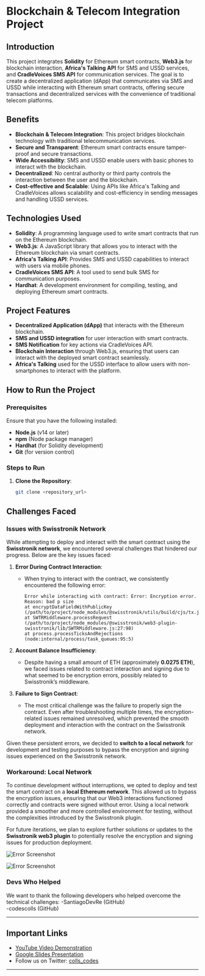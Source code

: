 # Blockchain & Telecom Integration Project

## Introduction

This project integrates **Solidity** for Ethereum smart contracts, **Web3.js** for blockchain interaction, **Africa's Talking API** for SMS and USSD services, and **CradleVoices SMS API** for communication services. The goal is to create a decentralized application (dApp) that communicates via SMS and USSD while interacting with Ethereum smart contracts, offering secure transactions and decentralized services with the convenience of traditional telecom platforms.

## Benefits

- **Blockchain & Telecom Integration**: This project bridges blockchain technology with traditional telecommunication services.
- **Secure and Transparent**: Ethereum smart contracts ensure tamper-proof and secure transactions.
- **Wide Accessibility**: SMS and USSD enable users with basic phones to interact with the blockchain.
- **Decentralized**: No central authority or third party controls the interaction between the user and the blockchain.
- **Cost-effective and Scalable**: Using APIs like Africa's Talking and CradleVoices allows scalability and cost-efficiency in sending messages and handling USSD services.

## Technologies Used

- **Solidity**: A programming language used to write smart contracts that run on the Ethereum blockchain.
- **Web3.js**: A JavaScript library that allows you to interact with the Ethereum blockchain via smart contracts.
- **Africa's Talking API**: Provides SMS and USSD capabilities to interact with users via mobile phones.
- **CradleVoices SMS API**: A tool used to send bulk SMS for communication purposes.
- **Hardhat**: A development environment for compiling, testing, and deploying Ethereum smart contracts.

## Project Features

- **Decentralized Application (dApp)** that interacts with the Ethereum blockchain.
- **SMS and USSD integration** for user interaction with smart contracts.
- **SMS Notification** for key actions via CradleVoices API.
- **Blockchain Interaction** through Web3.js, ensuring that users can interact with the deployed smart contract seamlessly.
- **Africa's Talking** used for the USSD interface to allow users with non-smartphones to interact with the platform.

## How to Run the Project

### Prerequisites
Ensure that you have the following installed:
- **Node.js** (v14 or later)
- **npm** (Node package manager)
- **Hardhat** (for Solidity development)
- **Git** (for version control)

### Steps to Run

1. **Clone the Repository**:
   ```bash
   git clone <repository_url>


## Challenges Faced

### Issues with Swisstronik Network

While attempting to deploy and interact with the smart contract using the **Swisstronik network**, we encountered several challenges that hindered our progress. Below are the key issues faced:

1. **Error During Contract Interaction**: 
   - When trying to interact with the contract, we consistently encountered the following error:
     ```
     Error while interacting with contract: Error: Encryption error. Reason: bad p size
     at encryptDataFieldWithPublicKey (/path/to/project/node_modules/@swisstronik/utils/build/cjs/tx.js:24:15)
     at SWTRMiddleware.processRequest (/path/to/project/node_modules/@swisstronik/web3-plugin-swisstronik/lib/SWTRMiddleware.js:27:98)
     at process.processTicksAndRejections (node:internal/process/task_queues:95:5)
     ```

2. **Account Balance Insufficiency**:
   - Despite having a small amount of ETH (approximately **0.0275 ETH**), we faced issues related to contract interaction and signing due to what seemed to be encryption errors, possibly related to Swisstronik’s middleware.

3. **Failure to Sign Contract**:
   - The most critical challenge was the failure to properly sign the contract. Even after troubleshooting multiple times, the encryption-related issues remained unresolved, which prevented the smooth deployment and interaction with the contract on the Swisstronik network.

Given these persistent errors, we decided to **switch to a local network** for development and testing purposes to bypass the encryption and signing issues experienced on the Swisstronik network.

### Workaround: Local Network

To continue development without interruptions, we opted to deploy and test the smart contract on a **local Ethereum network**. This allowed us to bypass the encryption issues, ensuring that our Web3 interactions functioned correctly and contracts were signed without error. Using a local network provided a smoother and more controlled environment for testing, without the complexities introduced by the Swisstronik plugin.

For future iterations, we plan to explore further solutions or updates to the **Swisstronik web3 plugin** to potentially resolve the encryption and signing issues for production deployment.

![Error Screenshot](./images/deploy.png)

![Error Screenshot](./images/failed.png)

### Devs Who Helped

We want to thank the following developers who helped overcome the technical challenges:
-SantiagoDevRe (GitHub)  
-codescolls (GitHub)  

---

## Important Links

- [YouTube Video Demonstration](https://youtu.be/p44KUs9n604)
- [Google Slides Presentation](https://docs.google.com/presentation/d/1-WaLYL7FYwSbKnIf-VHaF7hqDPuFkmWSB43X1mGo8OA/edit?usp=sharing)
- Follow us on Twitter: [colls_codes](https://twitter.com/colls_codes)

---